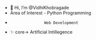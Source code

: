 - 👋 Hi, I’m @VidhiKhobragade
- Area of Interest - Python Programming
-                    Web Development
- ✨ core-> Artificial Intillegence



